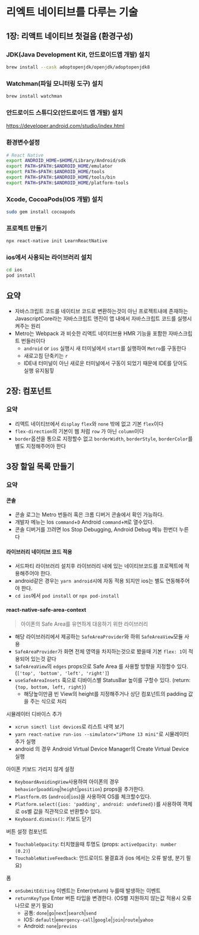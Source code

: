 # 리엑트 네이티브를 다루는 기술

## 1장: 리액트 네이티브 첫걸음 (환경구성)

### JDK(Java Development Kit, 안드로이드앱 개발) 설치

```zsh
brew install --cask adoptopenjdk/openjdk/adoptopenjdk8
```

### Watchman(파일 모니터링 도구) 설치

```zsh
brew install watchman
```

### 안드로이드 스튜디오(안드로이드 앱 개발) 설치

https://developer.android.com/studio/index.html

### 환경변수설정

```zsh
# React Native
export ANDROID_HOME=$HOME/Library/Android/sdk
export PATH=$PATH:$ANDROID_HOME/emulator
export PATH=$PATH:$ANDROID_HOME/tools
export PATH=$PATH:$ANDROID_HOME/tools/bin
export PATH=$PATH:$ANDROID_HOME/platform-tools
```

### Xcode, CocoaPods(IOS 개발) 설치

```zsh
sudo gem install cocoapods
```

### 프로젝트 만들기

```zsh
npx react-native init LearnReactNative
```

### ios에서 사용되는 라이브러리 설치

```zsh
cd ios
pod install
```

## 요약
- 자바스크립트 코드를 네이티브 코드로 변환하는것이 아닌 프로젝트내에 존재하는 JavascriptCore라는 자바스크립트 엔진이 앱 내에서 자바스크립트 코드를 실행시켜주는 원리
- Metro는 Webpack 과 비슷한 리액트 네이티브용 HMR 기능을 포함한 자바스크립트 번들러이다
  - `android` or `ios` 실행시 새 터미널에서 `start`를 실행하여 `Metro`를 구동한다
  - 새로고침 단축키는 `r`
  - IDE내 터미널이 아닌 새로운 터미널에서 구동이 되었기 때문에 IDE를 닫아도 실행 유지됨힣
 
## 2장: 컴포넌트
### 요약
- 리액트 네이티브에서 `display` `flex`와 `none` 밖에 없고 기본 `flex`이다
- `flex-direction`의 기본이 웹 처럼 `row` 가 아닌 `column`이다
- `border`옵션을 통으로 지정할수 없고 `borderWidth`, `borderStyle`, `borderColor`를 별도 지정해주어야 한다

## 3장 할일 목록 만들기
### 요약
#### 콘솔
- 콘솔 로그는 Metro 번들러 혹은 크롬 디버거 콘솔에서 확인 가능하다.
- 개발자 메뉴는 Ios `command`+`D` Android `command`+`M`로 열수있다.
- 콘솔 디버거를 끄려면 Ios Stop Debugging, Android Debug 메뉴 한번더 누른다

#### 라이브러리 네이티브 코드 적용
- 서드파티 라이브러리 설치후 라이브러리 내에 있는 네이티브코드를 프로젝트에 적용해주어야 한다.
- android같은 경우는 `yarn android`시에 자동 적용 되지만 ios는 별도 연동해주어야 한다.
- `cd ios`에서 `pod install` or `npx pod-install`

#### react-native-safe-area-context

> 아이폰의 Safe Area를 유연하게 대응하기 위한 라이브러리

- 해당 라이브러리에서 제공하는 `SafeAreaProvider`와 하위 `SafeAreaView`모듈 사용
- `SafeAreaProvider`가 화면 전체 영역을 차지하는것으로 봤을때 기본 `flex: 1`이 적용되어 있는것 같다
- `SafeAreaView`의 `edges` props으로 Safe Area 를 사용할 방향을 지정할수 있다. (`['top', 'bottom', 'left', 'right']`)
- `useSafeAreaInsets` 훅으로 디바이스별 StatusBar 높이를 구할수 있다. (return: `{top, bottom, left, right}`)
  - 해당높이만큼 빈 View의 height를 지정해주거나 상단 컴포넌트의 padding 값을 주는 식으로 처리

시뮬레이터 디바이스 추가
- `xcrun simctl list devices`로 리스트 내역 보기
- `yarn react-native run-ios --simulator="iPhone 13 mini"`로 시뮬레이터 추가 실행
- android 의 경우 Android Virtual Device Manager의 Create Virtual Device 실행

아이폰 키보드 가리지 않게 설정
- `KeyboardAvoidingView`사용하여 아이폰의 경우 `behavior`(`poadding`|`height`|`position`) props을 추가한다.
- `Plastform.OS` (`android`|`ios`)을 사용하여 OS를 체크할수있다.
- `Platform.select({ios: 'padding', android: undefined})`를 사용하여 객체로 os별 값을 직관적으로 반환할수 있다.
- `Keyboard.dismiss()`: 키보드 닫기

버튼 설정 컴포넌트
- `TouchableOpacity`: 터치했을때 투명도 (props: `activeOpacity: number (0.2)`)
- `TouchableNativeFeedback`: 안드로이드 물결효과 (ios 에서는 오류 발생, 분기 필요)

폼
- `onSubmitEditing` 이벤트는 Enter(return) 누를때 발생하는 이벤트
- `returnKeyType` Enter 버튼 타입을 변경한다. (OS별 지원하지 않는값 적용시 오류 나므로 분기 필요)
  - 공통: `done`|`go`|`next`|`search`|`send`
  - IOS: `default`|`emergency-call`|`google`|`join`|`route`|`yahoo`
  - Android: `none`|`previos`
    